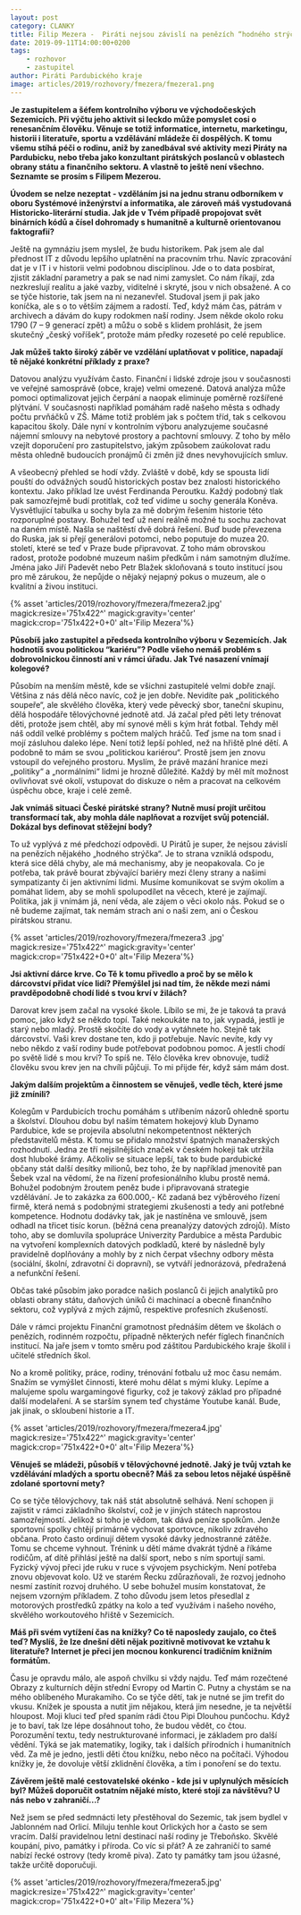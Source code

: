 ```yaml
---
layout: post
category: CLANKY
title: Filip Mezera -  Piráti nejsou závislí na penězích “hodného strýčka” a mají mechanismy, aby neopakovali své chyby
date: 2019-09-11T14:00:00+0200
tags: 
    - rozhovor
    - zastupitel
author: Piráti Pardubického kraje
image: articles/2019/rozhovory/fmezera/fmezera1.png
---
```

**Je zastupitelem a šéfem kontrolního výboru ve východočeských Sezemicích. Při výčtu jeho aktivit si leckdo může pomyslet cosi o renesančním člověku. Věnuje se totiž informatice, internetu, marketingu, historii i literatuře, sportu a vzdělávání mládeže či dospělých. K tomu všemu stíhá péči o rodinu, aniž by zanedbával své aktivity mezi Piráty na Pardubicku, nebo třeba jako konzultant pirátských poslanců v oblastech obrany státu a finančního sektoru. A vlastně to ještě není všechno. Seznamte se prosím s Filipem Mezerou.**

**Úvodem se nelze nezeptat - vzděláním jsi na jednu stranu odborníkem v oboru Systémové inženýrství a informatika, ale zároveň máš vystudovaná Historicko-literární studia. Jak jde v Tvém případě propojovat svět binárních kódů a čísel dohromady s humanitně a kulturně orientovanou faktografií?**

Ještě na gymnáziu jsem myslel, že budu historikem. Pak jsem ale dal přednost IT z důvodu lepšího uplatnění na pracovním trhu. Navíc zpracování dat je v IT i v historii velmi podobnou disciplínou. Jde o to data posbírat, zjistit základní parametry a pak se nad nimi zamyslet. Co nám říkají, zda nezkreslují realitu a jaké vazby, viditelné i skryté, jsou v nich obsažené. A co se týče historie, tak jsem na ni nezanevřel. Studoval jsem ji pak jako koníčka, ale s o to větším zájmem a radostí. Teď, když mám čas, pátrám v archivech a dávám do kupy rodokmen naší rodiny. Jsem někde okolo roku 1790 (7 – 9 generací zpět) a můžu o sobě s klidem prohlásit, že jsem skutečný „český voříšek“, protože mám předky rozeseté po celé republice.

**Jak můžeš takto široký záběr ve vzdělání uplatňovat v politice, napadají tě nějaké konkrétní příklady z praxe?**

Datovou analýzu využívám často. Finanční i lidské zdroje jsou v současnosti ve veřejné samosprávě (obce, kraje) velmi omezené. Datová analýza může pomoci optimalizovat jejich čerpání a naopak eliminuje poměrně rozšířené plýtvání. V současnosti například pomáhám radě našeho města s odhady počtu prvňáčků v ZŠ. Máme totiž problém jak s počtem tříd, tak s celkovou kapacitou školy. Dále nyní v kontrolním výboru analyzujeme současné nájemní smlouvy na nebytové prostory a pachtovní smlouvy. Z toho by mělo vzejít doporučení pro zastupitelstvo, jakým způsobem zaúkolovat radu města ohledně budoucích pronájmů či změn již dnes nevyhovujících smluv.

A všeobecný přehled se hodí vždy. Zvláště v době, kdy se spousta lidí pouští do odvážných soudů historických postav bez znalosti historického kontextu. Jako příklad lze uvést Ferdinanda Peroutku. Každý podobný tlak pak samozřejmě budí protitlak, což teď vidíme u sochy generála Koněva. Vysvětlující tabulka u sochy byla za mě dobrým řešením historie této rozporuplné postavy. Bohužel teď už není reálně možné tu sochu zachovat na daném místě. Našla se naštěstí dvě dobrá řešení. Buď bude převezena do Ruska, jak si přejí generálovi potomci, nebo poputuje do muzea 20. století, které se teď v Praze bude připravovat. Z toho mám obrovskou radost, protože podobné muzeum našim předkům i nám samotným dlužíme. Jména jako Jiří Padevět nebo Petr Blažek skloňovaná s touto institucí jsou pro mě zárukou, že nepůjde o nějaký nejapný pokus o muzeum, ale o kvalitní a živou instituci.

{% asset 'articles/2019/rozhovory/fmezera/fmezera2.jpg' magick:resize='751x422^' 
magick:gravity='center' magick:crop='751x422+0+0' alt='Filip Mezera'%}

**Působíš jako zastupitel a předseda kontrolního výboru v Sezemicích. Jak hodnotíš svou politickou “kariéru”? Podle všeho nemáš problém s dobrovolnickou činností ani v rámci úřadu. Jak Tvé nasazení vnímají kolegové?**

Působím na menším městě, kde se všichni zastupitelé velmi dobře znají. Většina z nás dělá něco navíc, což je jen dobře. Nevidíte pak „politického soupeře“, ale skvělého člověka, který vede pěvecký sbor, taneční skupinu, dělá hospodáře tělovýchovné jednotě atd. Já začal před pěti lety trénovat děti, protože jsem chtěl, aby mí synové měli s kým hrát fotbal. Tehdy měl náš oddíl velké problémy s počtem malých hráčů. Teď jsme na tom snad i mojí zásluhou daleko lépe. Není totiž lepší pohled, než na hřiště plné dětí. A podobně to mám se svou „politickou kariérou“. Prostě jsem jen znovu vstoupil do veřejného prostoru. Myslím, že právě mazání hranice mezi „politiky“ a „normálními“ lidmi je hrozně důležité. Každý by měl mít možnost ovlivňovat své okolí, vstupovat do diskuze o něm a pracovat na celkovém úspěchu obce, kraje i celé  země.

**Jak vnímáš situaci České pirátské strany? Nutně musí projít určitou transformací tak, aby mohla dále naplňovat a rozvíjet svůj potenciál. Dokázal bys definovat stěžejní body?**

To už vyplývá z mé předchozí odpovědi. U Pirátů je super, že nejsou závislí na penězích nějakého „hodného strýčka“. Je to strana vzniklá odspodu, která sice dělá chyby, ale má mechanismy, aby je neopakovala. Co je potřeba, tak právě bourat zbývající bariéry mezi členy strany a našimi sympatizanty či jen aktivními lidmi. Musíme komunikovat se svým okolím a pomáhat lidem, aby se mohli spolupodílet na věcech, které je zajímají. Politika, jak ji vnímám já, není věda, ale zájem o věci okolo nás. Pokud se o ně budeme zajímat, tak nemám strach ani o naši zem, ani o Českou pirátskou stranu.

{% asset 'articles/2019/rozhovory/fmezera/fmezera3	.jpg' magick:resize='751x422^' 
magick:gravity='center' magick:crop='751x422+0+0' alt='Filip Mezera'%}

**Jsi aktivní dárce krve. Co Tě k tomu přivedlo a proč by se mělo k dárcovství přidat více lidí? Přemýšlel jsi nad tím, že někde mezi námi pravděpodobně chodí lidé s tvou krví v žilách?**

Darovat krev jsem začal na vysoké škole. Líbilo se mi, že je taková ta pravá pomoc, jako když se někdo topí. Také nekoukáte na to, jak vypadá, jestli je starý nebo mladý. Prostě skočíte do vody a vytáhnete ho. Stejně tak dárcovství. Vaši krev dostane ten, kdo ji potřebuje. Navíc nevíte, kdy vy nebo někdo z vaší rodiny bude potřebovat podobnou pomoc. A jestli chodí po světě lidé s mou krví? To spíš ne. Tělo člověka krev obnovuje, tudíž člověku svou krev jen na chvíli půjčuji. To mi přijde fér, když sám mám dost.

**Jakým dalším projektům a činnostem se věnuješ, vedle těch, které jsme již zmínili?**

Kolegům v Pardubicích trochu pomáhám s utříbením názorů ohledně sportu a školství. Dlouhou dobu byl naším tématem hokejový klub Dynamo Pardubice, kde se projevila absolutní nekompetentnost některých představitelů města. K tomu se přidalo množství špatných manažerských rozhodnutí. Jedna ze tří nejsilnějších značek v českém hokeji tak utržila dost hluboké šrámy. Ačkoliv se situace lepší, tak to bude pardubické občany stát další desítky milionů, bez toho, že by například jmenovitě pan Šebek vzal na vědomí, že na řízení profesionálního klubu prostě nemá. Bohužel podobným žroutem peněz bude i připravovaná strategie vzdělávání. Je to zakázka za 600.000,- Kč zadaná bez výběrového řízení firmě, která nemá s podobnými strategiemi zkušenosti a tedy ani potřebné kompetence.  Hodnotu dodávky tak, jak je nastíněna ve smlouvě, jsem odhadl na třicet tisíc korun. (běžná cena preanalýzy datových zdrojů). Místo toho, aby se domluvila spolupráce Univerzity Pardubice a města Pardubic na vytvoření komplexních datových podkladů, které by následně byly pravidelně doplňovány a mohly by z nich čerpat všechny odbory města (sociální, školní, zdravotní či dopravní), se vytváří jednorázová, předražená a nefunkční řešení.

Občas také působím jako poradce našich poslanců či jejich analytiků pro oblasti obrany státu, daňových úniků či machinací a obecně finančního sektoru, což vyplývá z mých zájmů, respektive profesních zkušeností.

Dále v rámci projektu Finanční gramotnost přednáším dětem ve školách o penězích, rodinném rozpočtu, případně některých nefér fíglech finančních institucí. Na jaře jsem v tomto směru pod záštitou Pardubického kraje školil i učitelé středních škol.

No a kromě politiky, práce, rodiny, trénování fotbalu už moc času nemám. Snažím se vymýšlet činnosti, které mohu dělat s mými kluky. Lepíme a malujeme spolu wargamingové figurky, což je takový základ pro případné další modelaření. A se starším synem teď chystáme Youtube kanál. Bude, jak jinak, o skloubení historie a IT.

{% asset 'articles/2019/rozhovory/fmezera/fmezera4.jpg' magick:resize='751x422^' 
magick:gravity='center' magick:crop='751x422+0+0' alt='Filip Mezera'%}

**Věnuješ se mládeži, působíš v tělovýchovné jednotě. Jaký je tvůj vztah ke vzdělávání mladých a sportu obecně? Máš za sebou letos nějaké úspěšně zdolané sportovní mety?**

Co se týče tělovýchovy, tak náš stát absolutně selhává. Není schopen ji zajistit v rámci základního školství, což je v jiných státech naprostou samozřejmostí. Jelikož si toho je vědom, tak dává peníze spolkům. Jenže sportovní spolky chtějí primárně vychovat sportovce, nikoliv zdravého občana. Proto často ordinují dětem vysoké dávky jednostranné zátěže. Tomu se chceme vyhnout. Trénink u dětí máme dvakrát týdně a říkáme rodičům, ať dítě přihlásí ještě na další sport, nebo s ním sportují sami. Fyzický vývoj přeci jde ruku v ruce s vývojem psychickým. Není potřeba znovu objevovat kolo. Už ve starém Řecku zdůrazňovali, že rozvoj jednoho nesmí zastínit rozvoj druhého.  U sebe bohužel musím konstatovat, že nejsem vzorným příkladem. Z toho důvodu jsem letos přesedlal z motorových prostředků zpátky na kolo a teď využívám i našeho nového, skvělého workoutového hřiště v Sezemicích.

**Máš při svém vytížení čas na knížky? Co tě naposledy zaujalo, co čteš teď? Myslíš, že lze dnešní děti nějak pozitivně motivovat ke vztahu k literatuře? Internet je přeci jen mocnou konkurencí tradičním knižním formátům.**

Času je opravdu málo, ale aspoň chvilku si vždy najdu. Teď mám rozečtené Obrazy z kulturních dějin střední Evropy od Martin C. Putny a chystám se na mého oblíbeného Murakamiho. Co se týče dětí, tak je nutné se jim trefit do vkusu. Knížek je spousta a nutit jim nějakou, která jim nesedne, je ta největší hloupost. Moji kluci teď před spaním rádi čtou Pipi Dlouhou punčochu. Když je to baví, tak lze lépe dosáhnout toho, že budou vědět, co čtou. Porozumění textu, tedy nestrukturované informaci, je základem pro další vědění. Týká se jak matematiky, logiky, tak i dalších přírodních i humanitních věd. Za mě je jedno, jestli děti čtou knížku, nebo něco na počítači. Výhodou knížky je, že dovoluje větší zklidnění člověka, a tím i ponoření se do textu.

**Závěrem ještě malé cestovatelské okénko - kde jsi v uplynulých měsících byl? Můžeš doporučit ostatním nějaké místo, které stojí za návštěvu? U nás nebo v zahraničí...?**

Než jsem se před sedmnácti lety přestěhoval do Sezemic, tak jsem bydlel v Jablonném nad Orlicí. Miluju tenhle kout Orlických hor a často se sem vracím. Další pravidelnou letní destinací naší rodiny je Třeboňsko. Skvělé koupání, pivo, památky i příroda. Co víc si přát? A ze zahraničí to samé nabízí řecké ostrovy (tedy kromě piva). Zato ty památky tam jsou úžasné, takže určitě doporučuji.

{% asset 'articles/2019/rozhovory/fmezera/fmezera5.jpg' magick:resize='751x422^' 
magick:gravity='center' magick:crop='751x422+0+0' alt='Filip Mezera'%}
